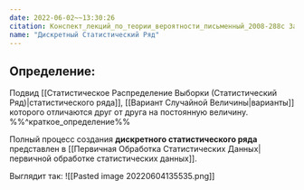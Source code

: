 ```yaml
---
date: 2022-06-02~~13:30:26
citation: Конспект_лекций_по_теории_вероятности_письменный_2008-288с Задачи_математической_статистики_Л1
name: "Дискретный Статистический Ряд"
---
```

## Определение:
Подвид [[Статистическое Распределение Выборки (Статистический Ряд)|статистического ряда]], [[Вариант Случайной Величины|варианты]] которого отличаются друг от друга на постоянную величину.
%%^краткое_определение%%

Полный процесс создания **дискретного статистического ряда** представлен в [[Первичная Обработка Статистических Данных|первичной обработке статистических данных]].

Выглядит так:
![[Pasted image 20220604135535.png]]